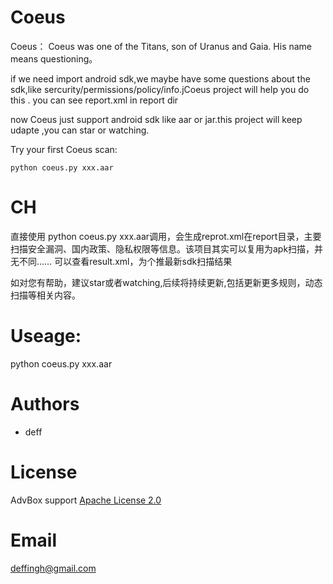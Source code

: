 # Coeus

Coeus：
  Coeus was one of the Titans, son of Uranus and Gaia. His name means questioning。
  
  if we need import android sdk,we maybe have some questions about the sdk,like sercurity/permissions/policy/info.jCoeus project will help you do this .
  you can see report.xml in report dir

  
  now Coeus just support android sdk like aar or jar.this project will keep udapte ,you can star or watching.
  
Try your first Coeus scan:
    
    python coeus.py xxx.aar

# CH

  直接使用 python coeus.py xxx.aar调用，会生成reprot.xml在report目录，主要扫描安全漏洞、国内政策、隐私权限等信息。该项目其实可以复用为apk扫描，并无不同……
  可以查看result.xml，为个推最新sdk扫描结果

  如对您有帮助，建议star或者watching,后续将持续更新,包括更新更多规则，动态扫描等相关内容。
 
# Useage:
  python coeus.py xxx.aar

# Authors

- deff

# License

AdvBox support [Apache License 2.0](https://github.com/baidu/AdvBox/blob/master/LICENSE)

# Email
  deffingh@gmail.com
